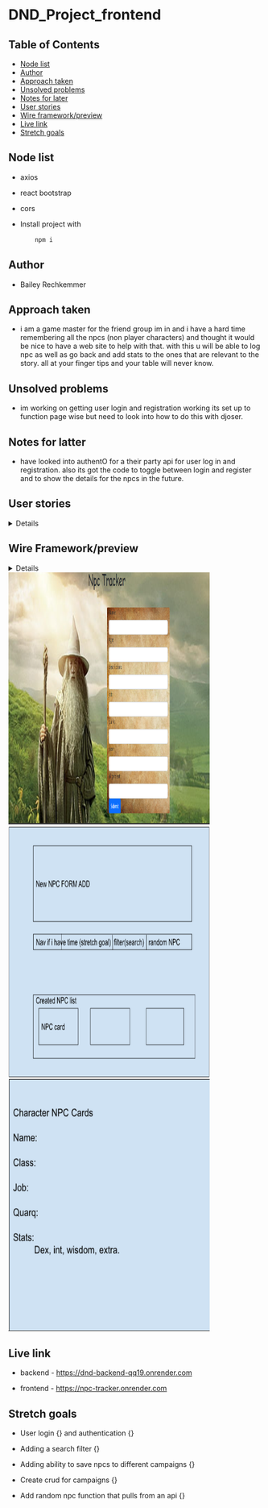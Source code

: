 # DND_Project_frontend

## Table of Contents

- [Node list](#node-list)
- [Author](#author)
- [Approach taken](#approach-taken)
- [Unsolved problems](#unsolved-problem)
- [Notes for later](#notes-for-latter)
- [User stories](#user-stories)
- [Wire framework/preview](#wire-framework/preview)
- [Live link](#live-link)
- [Stretch goals](#stretch-goals)

## Node list

- axios

- react bootstrap

- cors

- Install project with
  ```bash
      npm i
  ```

## Author

- Bailey Rechkemmer


## Approach taken

- i am a game master for the friend group im in and i have a hard time remembering all the npcs (non player characters) and thought it would be nice to have a web site to help with that. with this u will be able to log npc as well as go back and add stats to the ones that are relevant to the story. all at your finger tips and your table will never know. 

## Unsolved problems

- im working on getting user login and registration working its set up to function page wise but need to look into how to do this with djoser.

## Notes for latter

- have looked into authentO for a their party api for user log in and registration. also its got the code to toggle between login and register and to show the details for the npcs in the future.

## User stories

<details close>
<ul>
<li>As a user I should be able to add an npc without a lot of input options.</li>
<li>As a user I should be able to edit an npc card or add to it latter </li>
<li>As a user I should be able to delete an npc if they are deceased</li>
<li>As a user I would like to be able to see the NPC i have made </li>
<li>As a user I should be able to filter through the NPC list for one i am looking for</li>
</ul>
</details>

## Wire Framework/preview 

<details>

| Description | Screenshot |
|------------ | ------------|
| <h3 align="center">Preview</h3> | <img src="img/Screenshot 2023-04-14 140247.png" width=400 height=500/> |
| <h3 align="center">Home Page</h3> | <img src="img/Screenshot 2023-04-14 164456.png" width=400 height=500/> |
| <h3 align="center">NPC Cards</h3> | <img src="img/Screenshot 2023-04-14 164514.png" width=400 height=500/> |
</details>

<img src="img/Screenshot 2023-04-14 140247.png" width=400 height=500/>
<img src="img/Screenshot 2023-04-14 164456.png" width=400 height=500/>
<img src="img/Screenshot 2023-04-14 164514.png" width=400 height=500/>

## Live link

- backend - https://dnd-backend-qq19.onrender.com

- frontend - https://npc-tracker.onrender.com

## Stretch goals

- User login {} and authentication {}

- Adding a search filter {}

- Adding ability to save npcs to different campaigns {}

- Create crud for campaigns {}

- Add random npc function that pulls from an api {}

